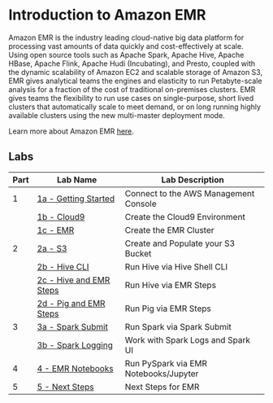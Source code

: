 # Introduction to Amazon EMR

Amazon EMR is the industry leading cloud-native big data platform for processing vast amounts of data quickly and cost-effectively at scale. Using open source tools such as Apache Spark, Apache Hive, Apache HBase, Apache Flink, Apache Hudi (Incubating), and Presto, coupled with the dynamic scalability of Amazon EC2 and scalable storage of Amazon S3, EMR gives analytical teams the engines and elasticity to run Petabyte-scale analysis for a fraction of the cost of traditional on-premises clusters. EMR gives teams the flexibility to run use cases on single-purpose, short lived clusters that automatically scale to meet demand, or on long running highly available clusters using the new multi-master deployment mode.

Learn more about Amazon EMR [here](https://aws.amazon.com/emr/).

## Labs
|Part |Lab Name |Lab Description |
|---- |---- | ----|
|1 |[1a - Getting Started](L1a-StartHere.md) |Connect to the AWS Management Console |
| |[1b - Cloud9](L1b-Cloud9.md) |Create the Cloud9 Environment |
| |[1c - EMR](L1c-EMRCreate.md) |Create the EMR Cluster |
|2 |[2a - S3](L2a-S3.md) |Create and Populate your S3 Bucket |
| |[2b - Hive CLI](L2b-HiveCLI.md) |Run Hive via Hive Shell CLI |
| |[2c - Hive and EMR Steps](L2c-HiveStep.md) |Run Hive via EMR Steps |
| |[2d - Pig and EMR Steps](L2d-PigStep.md) |Run Pig via EMR Steps |
|3 |[3a - Spark Submit](L3a-SparkSubmit.md) |Run Spark via Spark Submit |
| |[3b - Spark Logging](L3b-SparkMonitor.md) |Work with Spark Logs and Spark UI |
|4 |[4 - EMR Notebooks](L4a-Notebook.md) |Run PySpark via EMR Notebooks/Jupyter |
|5 |[5 - Next Steps](NextSteps.md) |Next Steps for EMR |




